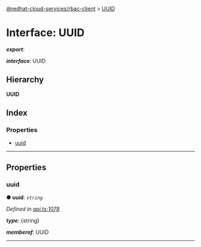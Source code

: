 [@redhat-cloud-services/rbac-client](../README.md) > [UUID](../interfaces/uuid.md)

# Interface: UUID

*__export__*: 

*__interface__*: UUID

## Hierarchy

**UUID**

## Index

### Properties

* [uuid](uuid.md#uuid-1)

---

## Properties

<a id="uuid-1"></a>

###  uuid

**● uuid**: *`string`*

*Defined in [api.ts:1078](https://github.com/RedHatInsights/javascript-clients/blob/master/packages/rbac/api.ts#L1078)*

*__type__*: {string}

*__memberof__*: UUID

___

